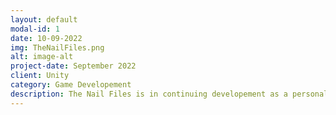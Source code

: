 ```yaml
---
layout: default
modal-id: 1
date: 10-09-2022
img: TheNailFiles.png
alt: image-alt
project-date: September 2022
client: Unity
category: Game Developement
description: The Nail Files is in continuing developement as a personal project. This game is a 2D puzzle platformer made for the Mini Jame Gam 13. All art, sound effects, and scripts were made in 28hrs for this 3 day Game Jam.
---
```

